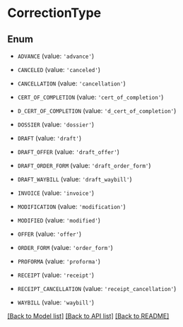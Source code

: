 # CorrectionType


## Enum

* `ADVANCE` (value: `'advance'`)

* `CANCELED` (value: `'canceled'`)

* `CANCELLATION` (value: `'cancellation'`)

* `CERT_OF_COMPLETION` (value: `'cert_of_completion'`)

* `D_CERT_OF_COMPLETION` (value: `'d_cert_of_completion'`)

* `DOSSIER` (value: `'dossier'`)

* `DRAFT` (value: `'draft'`)

* `DRAFT_OFFER` (value: `'draft_offer'`)

* `DRAFT_ORDER_FORM` (value: `'draft_order_form'`)

* `DRAFT_WAYBILL` (value: `'draft_waybill'`)

* `INVOICE` (value: `'invoice'`)

* `MODIFICATION` (value: `'modification'`)

* `MODIFIED` (value: `'modified'`)

* `OFFER` (value: `'offer'`)

* `ORDER_FORM` (value: `'order_form'`)

* `PROFORMA` (value: `'proforma'`)

* `RECEIPT` (value: `'receipt'`)

* `RECEIPT_CANCELLATION` (value: `'receipt_cancellation'`)

* `WAYBILL` (value: `'waybill'`)

[[Back to Model list]](../README.md#documentation-for-models) [[Back to API list]](../README.md#documentation-for-api-endpoints) [[Back to README]](../README.md)


